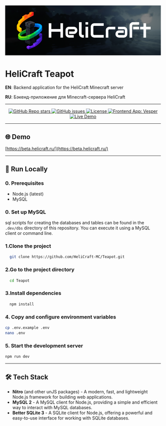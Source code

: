 ![Logo](https://github.com/HeliCraft-MC/Vesper/blob/master/public/cover.png)


# HeliCraft Teapot

**EN**: Backend application for the HeliCraft Minecraft server

**RU**:   Бэкенд-приложение для Minecraft-сервера HeliCraft

---

<p align="center">
  <a href="https://github.com/HeliCraft-MC/Teapot">
    <img alt="GitHub Repo stars" src="https://img.shields.io/github/stars/HeliCraft-MC/Teapot?style=social">
  </a>
  <a href="https://github.com/HeliCraft-MC/Teapot/issues">
    <img alt="GitHub issues" src="https://img.shields.io/github/issues/HeliCraft-MC/Teapot?style=flat-square">
  </a>
  <a href="https://github.com/HeliCraft-MC/Teapot/blob/master/LICENSE">
    <img alt="License" src="https://img.shields.io/github/license/HeliCraft-MC/Teapot?style=flat-square">
  </a>
  <a href="https://github.com/HeliCraft-MC/Vesper">
    <img src="https://img.shields.io/badge/Frontend%20App:%20Vesper-gray?style=flat&logo=https://github.com/HeliCraft-MC/Vesper/blob/master/public/logo_noback.png" alt="Frontend App: Vesper" />
  </a>
  <a href="https://beta.helicraft.ru/">
    <img alt="Live Demo" src="https://img.shields.io/website?url=https%3A%2F%2Fbeta.helicraft.ru&style=flat-square">
  </a>
</p>

---

## 🌐 Demo

[https://beta.helicraft.ru/](https://beta.helicraft.ru/)

---

## 🚀 Run Locally

### 0. Prerequisites
- Node.js (latest)
- MySQL

### 0. Set up MySQL

sql scripts for creating the databases and tables can be found in the `.dev/dbs` directory of this repository. You can execute it using a MySQL client or command line.

### 1.Clone the project

```bash
  git clone https://github.com/HeliCraft-MC/Teapot.git
```

### 2.Go to the project directory

```bash
  cd Teapot
```

### 3.Install dependencies

```bash
  npm install
```


### 4. Copy and configure environment variables

```bash
cp .env.example .env
nano .env
```

### 5. Start the development server

```bash
npm run dev
```

---

## 🛠️ Tech Stack

- **Nitro** (and other unJS packages) - A modern, fast, and lightweight Node.js framework for building web applications.
- **MySQL 2** - A MySQL client for Node.js, providing a simple and efficient way to interact with MySQL databases.
- **Better SQLite 3** - A SQLite client for Node.js, offering a powerful and easy-to-use interface for working with SQLite databases.

